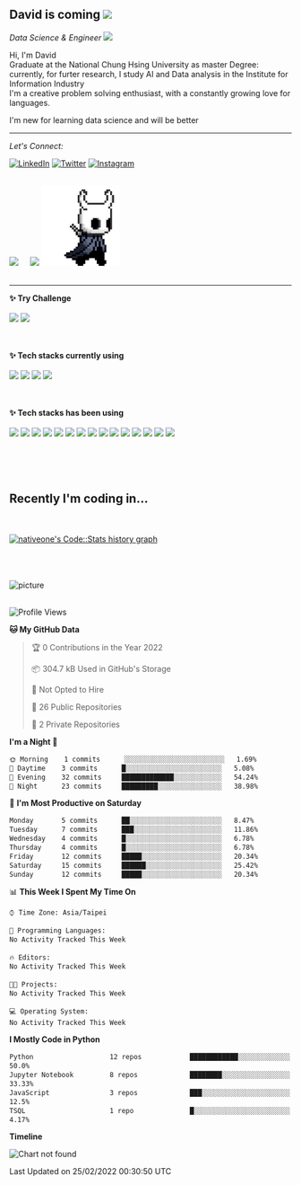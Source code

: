 <h2> David is coming <img src="https://media.giphy.com/media/12oufCB0MyZ1Go/giphy.gif" width="50"></h2>
<p><em>Data Science & Engineer <img src="https://media.giphy.com/media/WUlplcMpOCEmTGBtBW/giphy.gif" width="30"> 
</em></p>

Hi, I'm David<br>
Graduate at the National Chung Hsing University as  master Degree:<br>
currently, for furter research, I study AI and Data analysis in the Institute for Information Industry<br>
I'm a creative problem solving enthusiast, with a constantly growing love for languages.<br>

I'm new for learning data science and will be better

-------



<div align="left">

<i>Let's Connect:</i>


<a href="" target="_blank"><img src="https://img.shields.io/badge/LinkedIn-%230077B5.svg?&style=flat-square&logo=linkedin&logoColor=white" alt="LinkedIn"></a>
<a href=""><img src="https://img.shields.io/badge/-Twitter-1da1f2?style=flat-square&labelColor=1da1f2&logo=twitter&logoColor=white" alt="Twitter"></a>
<a href="" target="_blank"><img src="https://img.shields.io/badge/Instagram-%23E4405F.svg?&style=flat-square&logo=instagram&logoColor=white" alt="Instagram"></a>

</div>


<br>
<div class=positon>
<code><a href="https://github.com/comet-602/github-readme-stats"><img height="140" src="https://github-readme-stats.vercel.app/api?username=comet-602"></a> &nbsp; <a href="https://github.com/comet-602/github-readme-stats"><img height="140" src="https://github-readme-stats.vercel.app/api/top-langs/?username=comet-602&layout=compact"></a></code>
 <a href="https://wakatime.com/dashboard" ><img  src="https://raw.githubusercontent.com/TanZng/TanZng/master/assets/hollor_knight3.gif" width="140"/></a>
</div>
<br>


-------
**✨ Try Challenge** 
<br><br>
<code><a href="https://www.kaggle.com/" target="_blank"><img height="50" src="https://www.vectorlogo.zone/logos/kaggle/kaggle-ar21.svg"></a></code>
<code><a href="https://www.hackerrank.com/DavidSir" target="_blank"><img height="50" src="https://github.com/comet-602/img/blob/master/webimg/hackerrank.svg"></a></code>

<br><br>
**✨ Tech stacks currently using** 
<br><br>
<code><a href="https://spring.io/projects/spring-framework" target="_blank"><img height="50" src="https://www.vectorlogo.zone/logos/springio/springio-ar21.svg"></a></code>
<code><a href="https://www.oracle.com/java/technologies/" target="_blank"><img height="50" src="https://www.vectorlogo.zone/logos/java/java-ar21.svg"></a></code>
<code><a href="https://www.javascript.com/" target="_blank"><img height="50" src="https://www.vectorlogo.zone/logos/javascript/javascript-ar21.svg"></a></code>
<code><a href="https://about.gitlab.com/" target="_blank"><img height="50" src="https://www.vectorlogo.zone/logos/gitlab/gitlab-ar21.svg"></a></code>

<br><br>
**✨ Tech stacks has been using** 
<br><br>
<code><a href="https://www.python.org/" target="_blank"><img height="50" src="https://www.vectorlogo.zone/logos/python/python-ar21.svg"></a></code>
<code><a href="https://jupyter.org/" target="_blank"><img height="50" src="https://www.vectorlogo.zone/logos/jupyter/jupyter-ar21.svg"></a></code>
<code><a href="https://guides.github.com/activities/hello-world/" target="_blank"><img height="50" src="https://www.vectorlogo.zone/logos/github/github-ar21.svg"></a></code>
<code><a href="https://www.mysql.com/" target="_blank"><img height="50" src="https://www.vectorlogo.zone/logos/mysql/mysql-ar21.svg"></a></code>
<code><a href="https://www.docker.com/" target="_blank"><img height="50" src="https://www.vectorlogo.zone/logos/docker/docker-ar21.svg"></a></code>
<code><a href="https://spark.apache.org/" target="_blank"><img height="50" src="https://www.vectorlogo.zone/logos/apache_spark/apache_spark-ar21.svg"></a></code>
<code><a href="https://hadoop.apache.org/" target="_blank"><img height="50" src="https://www.vectorlogo.zone/logos/apache_hadoop/apache_hadoop-ar21.svg"></a></code>
<code><a href="https://www.djangoproject.com/" target="_blank"><img height="50" src="https://www.vectorlogo.zone/logos/djangoproject/djangoproject-ar21.svg"></a></code>
<code><a href="https://flask.palletsprojects.com/en/1.1.x/" target="_blank"><img height="50" src="https://www.vectorlogo.zone/logos/pocoo_flask/pocoo_flask-ar21.svg"></a></code>
<code><a href="https://www.javascript.com/" target="_blank"><img height="50" src="https://www.vectorlogo.zone/logos/javascript/javascript-ar21.svg"></a></code>
<code><a href="https://www.w3schools.com/html/" target="_blank"><img height="50" src="https://www.vectorlogo.zone/logos/w3_html5/w3_html5-ar21.svg"></a></code>
<code><a href="https://kafka.apache.org/" target="_blank"><img height="50" src="https://www.vectorlogo.zone/logos/apache_kafka/apache_kafka-ar21.svg"></a></code>
<code><a href="http://linux.vbird.org/linux_basic/0110whatislinux.php" target="_blank"><img height="50" src="https://www.vectorlogo.zone/logos/linux/linux-ar21.svg"></a></code>
<code><a href="https://cloud.google.com/" target="_blank"><img height="50" src="https://www.vectorlogo.zone/logos/google_cloud/google_cloud-ar21.svg"></a></code>
<code><a href="https://aws.amazon.com/" target="_blank"><img height="50" src="https://www.vectorlogo.zone/logos/amazon_aws/amazon_aws-ar21.svg"></a></code>

<br>
<br>
<br> 

## Recently I'm coding in... 

<br>
<br>
<a href="https://codestats.net/users/nativeone">
  <img src='https://tibamepro.herokuapp.com/history-graph/nativeone?width=850&height=300&timezone=08:00&history_days=21&max_languages=9&language_colors=["3e4053","f15854","5da5da","faa43a","60bd68","f17cb0","b2912f","decf3f","b276b2","808080"]' alt="nativeone's Code::Stats history graph" />
</a>

<br>
<br>


<br />
<br />

![picture](https://raw.githubusercontent.com/saadeghi/saadeghi/master/dino.gif)
<br />
<br />


<!--START_SECTION:waka-->
![Profile Views](http://img.shields.io/badge/Profile%20Views-0-blue)

**🐱 My GitHub Data** 

> 🏆 0 Contributions in the Year 2022
 > 
> 📦 304.7 kB Used in GitHub's Storage 
 > 
> 🚫 Not Opted to Hire
 > 
> 📜 26 Public Repositories 
 > 
> 🔑 2 Private Repositories  
 > 
**I'm a Night 🦉** 

```text
🌞 Morning    1 commits      ░░░░░░░░░░░░░░░░░░░░░░░░░   1.69% 
🌆 Daytime    3 commits      █░░░░░░░░░░░░░░░░░░░░░░░░   5.08% 
🌃 Evening    32 commits     █████████████░░░░░░░░░░░░   54.24% 
🌙 Night      23 commits     █████████░░░░░░░░░░░░░░░░   38.98%

```
📅 **I'm Most Productive on Saturday** 

```text
Monday       5 commits      ██░░░░░░░░░░░░░░░░░░░░░░░   8.47% 
Tuesday      7 commits      ███░░░░░░░░░░░░░░░░░░░░░░   11.86% 
Wednesday    4 commits      █░░░░░░░░░░░░░░░░░░░░░░░░   6.78% 
Thursday     4 commits      █░░░░░░░░░░░░░░░░░░░░░░░░   6.78% 
Friday       12 commits     █████░░░░░░░░░░░░░░░░░░░░   20.34% 
Saturday     15 commits     ██████░░░░░░░░░░░░░░░░░░░   25.42% 
Sunday       12 commits     █████░░░░░░░░░░░░░░░░░░░░   20.34%

```


📊 **This Week I Spent My Time On** 

```text
⌚︎ Time Zone: Asia/Taipei

💬 Programming Languages: 
No Activity Tracked This Week

🔥 Editors: 
No Activity Tracked This Week

🐱‍💻 Projects: 
No Activity Tracked This Week

💻 Operating System: 
No Activity Tracked This Week

```

**I Mostly Code in Python** 

```text
Python                   12 repos            ████████████░░░░░░░░░░░░░   50.0% 
Jupyter Notebook         8 repos             ████████░░░░░░░░░░░░░░░░░   33.33% 
JavaScript               3 repos             ███░░░░░░░░░░░░░░░░░░░░░░   12.5% 
TSQL                     1 repo              █░░░░░░░░░░░░░░░░░░░░░░░░   4.17%

```


**Timeline**

![Chart not found](https://raw.githubusercontent.com/comet-602/comet-602/master/charts/bar_graph.png) 


 Last Updated on 25/02/2022 00:30:50 UTC
<!--END_SECTION:waka-->




